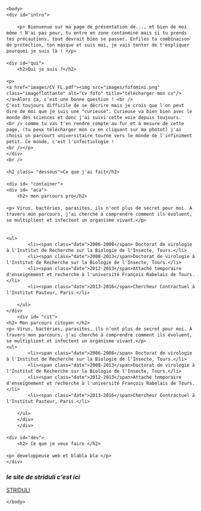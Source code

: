 
<html>
			<meta charset="utf-8"/>
			<link rel="stylesheet" href="style.css" />
	

	<body>
	<div id="intro">
	
		<p> Bienvenue sur ma page de présentation de..., et bien de moi même ! N'ai pas peur, tu entre en zone contanminé mais si tu prends tes précautions, tout devrait bien se passer. Enfiles ta combinaison de protection, ton masque et suis moi, je vais tenter de t'expliquer pourquoi je suis là ! </p>
		
	<div id="qui">	
		<h2>Qui je suis ?</h2>

	<p>
	<a href="images/CV FL.pdf"><img src="images/fofomini.png" class="imageflottante" alt="cv fofo" title="télécharger mon cv"/></a>Alors ça, c'est une bonne question ! <br />
	C'est toujours difficile de se décrire mais je crois que l'on peut dire de moi que je suis une "curieuse". Curieuse va bien bien avec le monde des sciences et donc j'ai suivi cette voie depuis toujours. 
	<br /> comme tu vas t'en rendre compte au fur et à mesure de cette page, (tu peux télécharger mon cv en cliquant sur ma photot) j'ai choisi un parcourt universitaire tourné vers le monde de l'infiniment petit. Ce monde, c'est l'infectiologie ! 
	<br /></p>
	</div>	
	<br />
	
	<h2 class= "dessous">Ce que j'ai fait</h2>
	
	<div id= "container">
	<div id= "aca">	
		<h2> mon parcours pro</h2>

	<p> Virus, bactéries, parasites, ils n'ont plus de secret pour moi. A travers mon parcours, j'ai cherché à comprendre comment ils évoluent, se multiplient et infectent un organisme vivant.</p>


	<ul>
			<li><span class="date">2006-2008</span> Doctorat de virologie à l'Institut de Recherche sur la Biologie de l'Insecte, Tours.</li>
			<li><span class="date">2008-2013</span>Doctorat de virologie à l'Institut de Recherche sur la Biologie de l'Insecte, Tours.</li>
			<li><span class="date">2012-2013</span>Attaché temporaire d'enseignement et recherche à l'université François Rabelais de Tours.</li>
			<li><span class="date">2013-2016</span>Chercheur Contractuel à l'Institut Pasteur, Paris.</li>
			
		</ul>
	</div>
		<div id= "cit">
	<h2> Mon parcours citoyen </h2>
	<p> Virus, bactéries, parasites, ils n'ont plus de secret pour moi. A travers mon parcours, j'ai cherché à comprendre comment ils évoluent, se multiplient et infectent un organisme vivant.</p>
	<ul>
			<li><span class="date">2006-2008</span> Doctorat de virologie à l'Institut de Recherche sur la Biologie de l'Insecte, Tours.</li>
			<li><span class="date">2008-2013</span>Doctorat de virologie à l'Institut de Recherche sur la Biologie de l'Insecte, Tours.</li>
			<li><span class="date">2012-2013</span>Attaché temporaire d'enseignement et recherche à l'université François Rabelais de Tours.</li>
			<li><span class="date">2013-2016</span>Chercheur Contractuel à l'Institut Pasteur, Paris.</li>
			
		</ul>
		</div>
		</div>
		
	<div id="dev">	
		<h2> Ce que je veux faire </h2>

	<p> developpeuse web et blabla bla </p>
	</div>	

<footer>
		<h3 id="site_web_ancre"><em>le site de striduli c'est ici</em></h3>
<a href="https://striduli.wixsite.com/striduli" title= "ça déchire grave">STRIDULI</a> <br>
</footer>
	
	</body>
</html>

